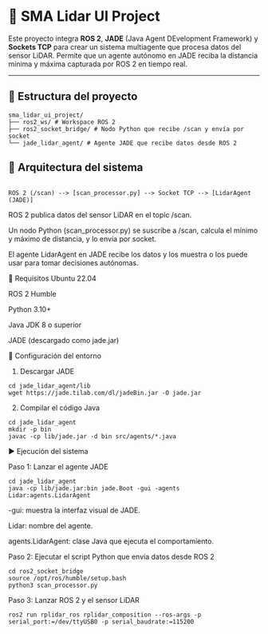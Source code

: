 # 🤖 SMA Lidar UI Project

Este proyecto integra **ROS 2**, **JADE** (Java Agent DEvelopment Framework) y **Sockets TCP** para crear un sistema multiagente que procesa datos del sensor LiDAR. Permite que un agente autónomo en JADE reciba la distancia mínima y máxima capturada por ROS 2 en tiempo real.

---

## 📁 Estructura del proyecto

```
sma_lidar_ui_project/
├── ros2_ws/ # Workspace ROS 2
├── ros2_socket_bridge/ # Nodo Python que recibe /scan y envía por socket
└── jade_lidar_agent/ # Agente JADE que recibe datos desde ROS 2    
```
  

## 🧠 Arquitectura del sistema
```

ROS 2 (/scan) --> [scan_processor.py] --> Socket TCP --> [LidarAgent (JADE)]

```



ROS 2 publica datos del sensor LiDAR en el topic /scan.

Un nodo Python (scan_processor.py) se suscribe a /scan, calcula el mínimo y máximo de distancia, y lo envía por socket.

El agente LidarAgent en JADE recibe los datos y los muestra o los puede usar para tomar decisiones autónomas.



🚀 Requisitos
Ubuntu 22.04

ROS 2 Humble

Python 3.10+

Java JDK 8 o superior

JADE (descargado como jade.jar)



🔧 Configuración del entorno
1. Descargar JADE
```
cd jade_lidar_agent/lib
wget https://jade.tilab.com/dl/jadeBin.jar -O jade.jar
```
2. Compilar el código Java

```
cd jade_lidar_agent
mkdir -p bin
javac -cp lib/jade.jar -d bin src/agents/*.java
```



▶️ Ejecución del sistema

Paso 1: Lanzar el agente JADE
```
cd jade_lidar_agent
java -cp lib/jade.jar:bin jade.Boot -gui -agents Lidar:agents.LidarAgent
```

-gui: muestra la interfaz visual de JADE.

Lidar: nombre del agente.

agents.LidarAgent: clase Java que ejecuta el comportamiento.

Paso 2: Ejecutar el script Python que envía datos desde ROS 2
```
cd ros2_socket_bridge
source /opt/ros/humble/setup.bash
python3 scan_processor.py
```

Paso 3: Lanzar ROS 2 y el sensor LiDAR
```
ros2 run rplidar_ros rplidar_composition --ros-args -p serial_port:=/dev/ttyUSB0 -p serial_baudrate:=115200
```